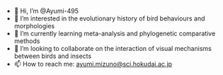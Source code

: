 - 👋 Hi, I’m @Ayumi-495
- 👀 I’m interested in the evolutionary history of bird behaviours and morphologies
- 🌱 I’m currently learning meta-analysis and phylogenetic comparative methods
- 💞️ I’m looking to collaborate on the interaction of visual mechanisms between birds and insects
- 📫 How to reach me: ayumi.mizuno@sci.hokudai.ac.jp
